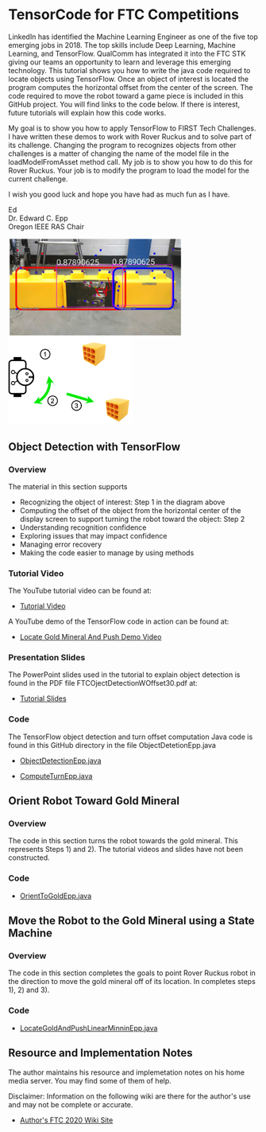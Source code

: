 # TensorCode for FTC Competitions

LinkedIn has identified the Machine Learning Engineer as one of the five top emerging jobs in 2018. The top skills include Deep Learning, Machine Learning, and TensorFlow. QualComm has integrated it into the FTC STK giving our teams an opportunity to learn and leverage this emerging technology.  This tutorial shows you how to write the java code required to locate objects using TensorFlow. Once an object of interest is located the program computes the horizontal offset from the center of the screen. The code required to move the robot toward a game piece is included in this GitHub project. You will find links to the code below. If there is interest, future tutorials will explain how this code works.

My goal is to show you how to apply TensorFlow to FIRST Tech Challenges. I have written these demos to work with Rover Ruckus and to solve part of its challenge. Changing the program to recognizes objects from other challenges is a matter of changing the name of the model file in the loadModelFromAsset method call. My job is to show you how to do this for Rover Ruckus. Your job is to modify the program to load the model for the current challenge. 

I wish you good luck and hope you have had as much fun as I have.

Ed  
Dr. Edward C. Epp  
Oregon IEEE RAS Chair  

<!---
![Skystone Recognition](SkystoneRec.png)
![Move Gold Mineral Steps](Steps.png)
--->

<img src="SkystoneRec.png" width="350"/>  <img src="Steps.png" width="250"/>

## Object Detection with TensorFlow 

### Overview

The material in this section supports 
- Recognizing the object of interest: Step 1 in the diagram above
- Computing the offset of the object from the horizontal center of the display screen to support turning the robot toward the object: Step 2
- Understanding recognition confidence
- Exploring issues that may impact confidence
- Managing error recovery
- Making the code easier to manage by using methods

### Tutorial Video

The YouTube tutorial video can be found at:

- [Tutorial Video](https://www.youtube.com/watch?v=Cd2PYhapyvw)

A YouTube demo of the TensorFlow code in action can be found at:

- [Locate Gold Mineral And Push Demo Video](https://youtu.be/GBGK6WiEGt4)

### Presentation Slides

The PowerPoint slides used in the tutorial to explain object detection is found in the PDF file FTCOjectDetectionWOffset30.pdf at:

- [Tutorial Slides](https://drive.google.com/file/d/17m7KTk_3dXme-aBUYMyznHNLZDZ3_Imc/view?usp=sharing)

### Code

The TensorFlow object detection and turn offset computation Java code is found in this GitHub directory in the file ObjectDetetionEpp.java

  - [ObjectDetectionEpp.java](https://github.com/edcepp/FTCEppTensorCode/blob/master/FTCEppTensorCode/ObjectDetectionEpp.java)

  - [ComputeTurnEpp.java](https://github.com/edcepp/FTCEppTensorCode/blob/master/FTCEppTensorCode/ComputeTurnEpp.java)


## Orient Robot Toward Gold Mineral

### Overview

The code in this section turns the robot towards the gold mineral. This represents Steps 1) and 2). The tutorial videos and slides have not been constructed.

### Code

  - [OrientToGoldEpp.java](https://github.com/edcepp/FTCEppTensorCode/blob/master/FTCEppTensorCode/OrientToGoldEpp.java)

## Move the Robot to the Gold Mineral using a State Machine 

### Overview

The code in this section completes the goals to point Rover Ruckus robot in the direction to move the gold mineral off of its location. In completes steps 1), 2) and 3).

### Code
 
  - [LocateGoldAndPushLinearMinninEpp.java](https://github.com/edcepp/FTCEppTensorCode/blob/master/FTCEppTensorCode/LocateGoldAndPushLinearMinniEpp.java)

## Resource and Implementation Notes

The author maintains his resource and implemetation notes on his home media server. You may find some of them of help. 

Disclaimer: Information on the following wiki are there for the author's use and may not be complete or accurate.

- [Author's FTC 2020 Wiki Site](http://zdome.net:/wiki/index.php/FTC_2020)

